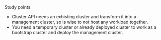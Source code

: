 Study points

 - Cluster API needs an exhisting cluster and transform it into a management cluster, so is wise to not host any workload together.
 - You need a temporary cluster or already deployed cluster to work as a bootstrap cluster and deploy the management cluster.
 